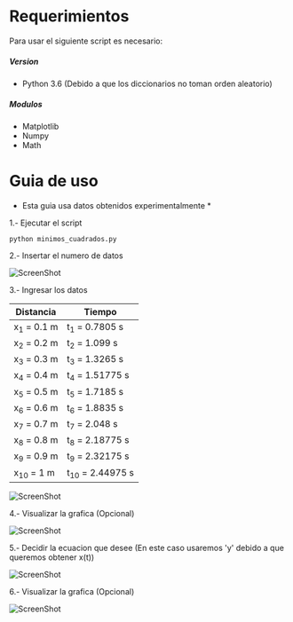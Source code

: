 # Requerimientos
Para usar el siguiente script es necesario:
##### Version
- Python 3.6 (Debido a que los diccionarios no toman orden aleatorio)
##### Modulos
- Matplotlib
- Numpy
- Math

# Guia de uso
* Esta guia usa datos obtenidos experimentalmente *

1.- Ejecutar el script

`python minimos_cuadrados.py`

2.- Insertar el numero de datos

![ScreenShot](https://raw.github.com/index-0/Regresion/master/Images/1.png)

3.- Ingresar los datos

| Distancia             | Tiempo                     |
|-----------------------|----------------------------|
| x<sub>1</sub> = 0.1 m | t<sub>1</sub> = 0.7805 s   |
| x<sub>2</sub> = 0.2 m | t<sub>2</sub> = 1.099 s    |
| x<sub>3</sub> = 0.3 m | t<sub>3</sub> = 1.3265 s   |
| x<sub>4</sub> = 0.4 m | t<sub>4</sub> = 1.51775 s  |
| x<sub>5</sub> = 0.5 m | t<sub>5</sub> = 1.7185 s   |
| x<sub>6</sub> = 0.6 m | t<sub>6</sub> = 1.8835 s   |
| x<sub>7</sub> = 0.7 m | t<sub>7</sub> = 2.048 s    |
| x<sub>8</sub> = 0.8 m | t<sub>8</sub> = 2.18775 s  |
| x<sub>9</sub> = 0.9 m | t<sub>9</sub> = 2.32175 s  |
| x<sub>10</sub> = 1 m  | t<sub>10</sub> = 2.44975 s |

![ScreenShot](https://raw.github.com/index-0/Regresion/master/Images/2.png)

4.- Visualizar la grafica (Opcional)

![ScreenShot](https://raw.github.com/index-0/Regresion/master/Images/figure_1.png)

5.- Decidir la ecuacion que desee (En este caso usaremos 'y' debido a que queremos obtener x(t))

![ScreenShot](https://raw.github.com/index-0/Regresion/master/Images/3.png)

6.- Visualizar la grafica (Opcional)

![ScreenShot](https://raw.github.com/index-0/Regresion/master/Images/figure_2.png)
 

